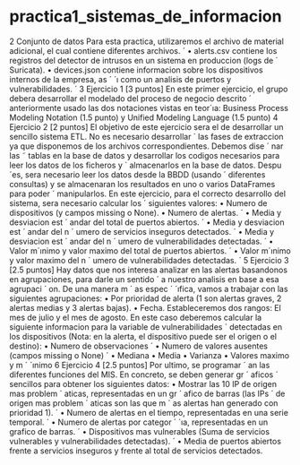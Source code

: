 # practica1_sistemas_de_informacion
2 Conjunto de datos
Para esta practica, utilizaremos el archivo de material adicional, el cual contiene diferentes archivos. ´
• alerts.csv contiene los registros del detector de intrusos en un sistema en produccion (logs de ´
Suricata).
• devices.json contiene informacion sobre los dispositivos internos de la empresa, as ´ ´ı como un
analisis de puertos y vulnerabilidades. ´
3 Ejercicio 1 [3 puntos]
En este primer ejercicio, el grupo debera desarrollar el modelado del proceso de negocio descrito ´
anteriormente usado las dos notaciones vistas en teor´ıa: Business Process Modeling Notation (1.5
punto) y Unified Modeling Language (1.5 punto)
4 Ejercicio 2 [2 puntos]
El objetivo de este ejercicio sera el de desarrollar un sencillo sistema ETL. No es necesario desarrollar ´
las fases de extraccion ya que disponemos de los archivos correspondientes. Debemos dise ´ nar las ˜
tablas en la base de datos y desarrollar los codigos necesarios para leer los datos de los ficheros y ´
almacenarlos en la base de datos. Despu´es, sera necesario leer los datos desde la BBDD (usando ´
diferentes consultas) y se almacenaran los resultados en uno o varios DataFrames para poder ´
manipularlos. En este ejercicio, para el correcto desarrollo del sistema, sera necesario calcular los ´
siguientes valores:
• Numero de dispositivos (y campos missing o None). 
• Numero de alertas. ´
• Media y desviacion est ´ andar del total de puertos abiertos. ´
• Media y desviacion est ´ andar del n ´ umero de servicios inseguros detectados. ´
• Media y desviacion est ´ andar del n ´ umero de vulnerabilidades detectadas. ´
• Valor m´ınimo y valor maximo del total de puertos abiertos. ´
• Valor m´ınimo y valor maximo del n ´ umero de vulnerabilidades detectadas. ´
5 Ejercicio 3 [2.5 puntos]
Hay datos que nos interesa analizar en las alertas basandonos en agrupaciones, para darle un sentido ´
a nuestro analisis en base a esa agrupaci ´ on. De una manera m ´ as espec ´ ´ıfica, vamos a trabajar con las
siguientes agrupaciones:
• Por prioridad de alerta (1 son alertas graves, 2 alertas medias y 3 alertas bajas).
• Fecha. Estableceremos dos rangos: El mes de julio y el mes de agosto.
En este caso deberemos calcular la siguiente informacion para la variable de vulnerabilidades ´
detectadas en los dispositivos (Nota: en la alerta, el dispositivo puede ser el origen o el destino):
• Numero de observaciones ´
• Numero de valores ausentes (campos missing o None) ´
• Mediana
• Media
• Varianza
• Valores maximo y m ´ ´ınimo
6 Ejercicio 4 [2.5 puntos]
Por ultimo, se programar ´ an las diferentes funciones del MIS. En concreto, se deben generar gr ´ aficos ´
sencillos para obtener los siguientes datos:
• Mostrar las 10 IP de origen mas problem ´ aticas, representadas en un gr ´ afico de barras (las IPs ´
de origen mas problem ´ aticas son las que m ´ as alertas han generado con prioridad 1). ´
• Numero de alertas en el tiempo, representadas en una serie temporal. ´
• Numero de alertas por categor ´ ´ıa, representadas en un grafico de barras. ´
• Dispositivos mas vulnerables (Suma de servicios vulnerables y vulnerabilidades detectadas). ´
• Media de puertos abiertos frente a servicios inseguros y frente al total de servicios detectados.
